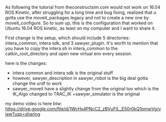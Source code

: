 As following the tutorial from theconstructsim.com would not work on 16.04 ROS Kinetic,
after struggling for a long time and bug fixing, realized that u gotta use the moveit_packages
legacy and not to create a new one by moveit_configure.
So to sum up, this is the configuration that worked on Ubuntu 16.04 ROS kinetic, as least on my 
computer and I want to share it.

First change is the setup, which should include 5 directories: intera_common, intera sdk, and 3 sawyer_plugin.
It's worth to mention that you have to copy the intera.sh in intera_common to the catkin_root_directory and open
new virtual env every session.

here is the changes:

+ intera common and intera sdk is the original stuff
+ however, sawyer_description in sawyer_robot is the big deal
  gotta change the urdf to work
+ sawyer_moveit have a slightly change from the original too
  which is the IK_Algo changed to TRAC_IK
+sawyer_simulator is the original

my demo video is here btw: https://drive.google.com/file/d/1WcHs4PNcC2_zBVuFIL_E50r0kQ1pmwVg/view?usp=sharing
